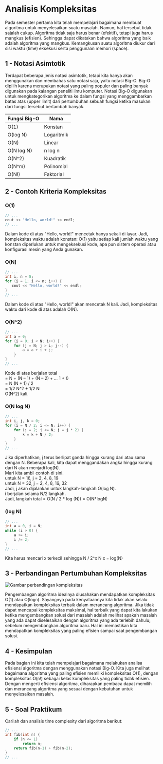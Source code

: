 # Analisis Kompleksitas

Pada semester pertama kita telah mempelajari bagaimana membuat algoritma untuk menyelesaikan suatu masalah. Namun, hal tersebut tidak sajalah cukup. Algoritma tidak saja harus benar (efektif), tetapi juga harus mangkus (efisien). Sehingga dapat dikatakan bahwa algoritma yang baik adalah algoritma yang mangkus. Kemangkusan suatu algoritma diukur dari sisi waktu (time) eksekusi serta penggunaan memori (space).

## 1 - Notasi Asimtotik

Terdapat beberapa jenis notasi asimtotik, tetapi kita hanya akan menggunakan dan membahas satu notasi saja, yaitu notasi Big-O. Big-O dipilih karena merupakan notasi yang paling populer dan paling banyak digunakan pada kalangan peneliti ilmu komputer. Notasi Big-O digunakan untuk mengkategorikan algoritma ke dalam fungsi yang menggambarkan batas atas (upper limit) dari pertumbuhan sebuah fungsi ketika masukan dari fungsi tersebut bertambah banyak.

| Fungsi Big-O | Nama       |
| ------------ | ---------- |
| O(1)         | Konstan    |
| O(log N)     | Logaritmik |
| O(N)         | Linear     |
| O(N log N)   | n log n    |
| O(N^2)       | Kuadratik  |
| O(N^m)       | Polinomial |
| O(N!)        | Faktorial  |

## 2 - Contoh Kriteria Kompleksitas

### O(1)

```cpp
// ...
cout << "Hello, world!" << endl;
// ...
```

Dalam kode di atas "Hello, world!" mencetak hanya sekali di layar. Jadi, kompleksitas waktu adalah konstan: O(1) yaitu setiap kali jumlah waktu yang konstan diperlukan untuk mengeksekusi kode, apa pun sistem operasi atau konfigurasi mesin yang Anda gunakan.

### O(N)

```cpp
// ...
int i, n = 8;
for (i = 1; i <= n; i++) {
   cout << "Hello, world!" << endl;
}
// ...
```

Dalam kode di atas "Hello, world!" akan mencetak N kali. Jadi, kompleksitas waktu dari kode di atas adalah O(N).

### O(N^2)

```cpp
// ...
int a = 0;
for (i = 0; i < N; i++) {
	for (j = N; j > i; j--) {
		a = a + i + j;
	}
}
// ...
```

Kode di atas berjalan total  
= N + (N – 1) + (N – 2) + … 1 + 0  
= N (N + 1) / 2  
= 1/2 N^2 + 1/2 N  
O(N^2) kali.

### O(N log N)

```cpp
// ...
int i, j, k = 0;
for (i = N / 2; i <= N; i++) {
	for (j = 2; j <= N; j = j * 2) {
		k = k + N / 2;
	}
}
// ...
```

Jika diperhatikan, j terus berlipat ganda hingga kurang dari atau sama dengan N. Beberapa kali, kita dapat menggandakan angka hingga kurang dari N akan menjadi log(N).  
Mari kita ambil contoh di sini.  
untuk N = 16, j = 2, 4, 8, 16  
untuk N = 32, j = 2, 4, 8, 16, 32  
Jadi, j akan dijalankan untuk langkah-langkah O(log N).  
i berjalan selama N/2 langkah.  
Jadi, langkah total = O(N / 2 * log (N)) = O(N*logN)

### (log N)

```cpp
// ...
int a = 0, i = N;
while (i > 0) {
	a += i;
	i /= 2;
}
// ...
```

Kita harus mencari x terkecil sehingga N / 2^x N
x = log(N)

## 3 - Perbandingan Pertumbuhan Kompleksitas

![Gambar perbandingan kompleksitas]([https://miro.medium.com/max/2880/1*2g9RTxbOTKj-vfHZp6-Dtw.png])

Pengembangan algoritma idealnya diusahakan mendapatkan kompleksitas O(1) atau O(logn). Sayangnya pada kenyataannya kita tidak akan selalu mendapatkan kompleksitas terbaik dalam merancang algoritma. Jika tidak dapat mencapai kompleksitas maksimal, hal terbaik yang dapat kita lakukan ketika mengembangkan solusi dari masalah adalah melihat apakah masalah yang ada dapat diselesaikan dengan algoritma yang ada terlebih dahulu, sebelum mengembangkan algoritma baru. Hal ini memastikan kita mendapatkan kompleksitas yang paling efisien sampai saat pengembangan solusi.

## 4 - Kesimpulan

Pada bagian ini kita telah mempelajari bagaimana melakukan analisa efisiensi algoritma dengan menggunakan notasi Big-O. Kita juga melihat bagaimana algoritma yang paling efisien memiliki kompleksitas O(1), dengan kompleksitas O(n!) sebagai kelas kompleksitas yang paling tidak efisien. Dengan mengerti efisiensi algoritma, diharapkan pembaca dapat memilih dan merancang algoritma yang sesuai dengan kebutuhan untuk menyelesaikan masalah.

## 5 - Soal Praktikum

Carilah dan analisis time complexity dari algoritma berikut:

```cpp
// ...
int fib(int n) {
    if (n <= 1)
        return n;
    return fib(n-1) + fib(n-2);
}
// ...
```
